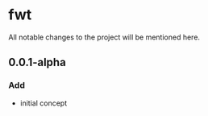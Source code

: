 # fwt

All notable changes to the project will be mentioned here.

## 0.0.1-alpha

### Add

- initial concept
